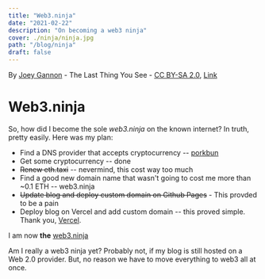```yaml
---
title: "Web3.ninja"
date: "2021-02-22"
description: "On becoming a web3 ninja"
cover: ./ninja/ninja.jpg
path: "/blog/ninja"
draft: false
---
```


By <a href="https://www.flickr.com/people/67961268@N00">Joey Gannon</a> - The Last Thing You See - <a href="https://creativecommons.org/licenses/by-sa/2.0" title="Creative Commons Attribution-Share Alike 2.0">CC BY-SA 2.0</a>, <a href="https://commons.wikimedia.org/w/index.php?curid=2318016">Link</a>
# Web3.ninja

So, how did I become the sole *web3.ninja* on the known internet?  In truth, pretty easily.  Here was my plan:

 - Find a DNS provider that accepts cryptocurrency -- [porkbun](https://www.porkbun.com)
 - Get some cryptocurrency -- done
 - ~~Renew eth.taxi~~ -- nevermind, this cost way too much
 - Find a good new domain name that wasn't going to cost me more than ~0.1 ETH -- web3.ninja
 - ~~Update blog and deploy custom domain on Github Pages~~ - This provded to be a pain
 - Deploy blog on Vercel and add custom domain -- this proved simple.  Thank you, [Vercel](https://www.vercel.com).

 I am now **the** [web3.ninja](https://web3.ninja)

 Am I really a web3 ninja yet?  Probably not, if my blog is still hosted on a Web 2.0 provider.  But, no reason we have to move everything to web3 all at once.